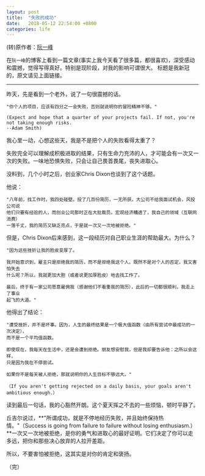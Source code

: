 ```yaml
---
layout: post
title:  "失败的成功"
date:   2018-05-12 22:54:00 +0800
categories: life
---
```

(转)原作者：[阮一峰][ruanyifeng] 

在`阮一峰`的博客上看到一篇文章(事实上我今天看了很多篇，都很喜欢)，深受感动和震撼，觉得写得真好。特别是现阶段，对我的影响可谓很大。
标题是我新冠的，原文请见上面链接。  

--- 

昨天，先是看到一个老外，说了一句很震撼的话。  


    "你个人的项目，应该有四分之一会失败，否则就说明你的冒险精神不够。"    

    (Expect and hope that a quarter of your projects fail. If not, you're not taking enough risks.   
    --Adam Smith)   



我心里一动，心想这些天，我是不是把个人的失败看得太重了？

失败完全可以理解成积极进取的结果，只有生命力充沛的人，才可能会有一次又一次的失败。一味地恐惧失败，只会让自己畏首畏尾，丧失进取心。

没料到，几个小时之后，创业家Chris Dixon也谈到了这个话题。

他说：


    "八年前，找工作时，我四处碰壁。投了几百份简历，一无所获。大公司不给我面试机会，风投公司说
    他们只要有经验的人，而创业公司那时正在大批裁员。宏观经济糟透了，我自己的领域（互联网消费）
    一落千丈，我的简历又缺乏亮点，于是就一次又一次地被拒绝。"  


但是，Chris Dixon后来感到，这一段经历对自己职业生涯的帮助最大。为什么？


    "因为这些挫折让我的脸皮变厚了。

    我开始意识到，雇主只是拒绝我的简历，而不是拒绝我这个人。既然不是对个人的否定，我又害怕失去
    什么呢？所以，我就更加大胆（或者说更加厚脸皮）地去找工作了。  

    最后，终于有一家公司愿意雇佣我（感谢他们不看重我的简历），此后的一切都很顺利，我走上了事业
    起飞的大道。"


他得出了结论：


    "遭受挫折，并不是坏事。因为，人生的最终结果是一个极大值函数（由所有尝试中最成功的一次决定），
    而不是一个平均值函数。

    即使现在，我每天在生活中，还是会遭到拒绝。朋友想安慰我，但是我却要告诉他：之所以会这样，
    只是因为我在不停尝试。

    如果你不是每天被人拒绝，那就说明你的人生目标不够远大。"

    （If you aren't getting rejected on a daily basis, your goals aren't ambitious enough.）


读到最后一句话，我的心豁然开朗。这个夏天挥之不去的一些烦恼，顿时平静了。

丘吉尔说过，**"所谓成功，就是不停地经历失败，并且始终保持热情。"（Success is going from failure to failure without losing enthusiasm.）**一次又一次地被拒绝，是你的勇气和进取心的最好证明。它们决定了你可以走多远，把你和那些决心放弃的人拉开差距。

所以，不要害怕被拒绝，这其实是对你的肯定和褒扬。



（完）


[ruanyifeng]: http://www.ruanyifeng.com/blog/2010/09/getting_rejected.html

